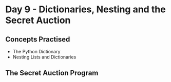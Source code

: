 # Day 9 - Dictionaries, Nesting and the Secret Auction
## Concepts Practised
- The Python Dictionary
- Nesting Lists and Dictionaries
## The Secret Auction Program